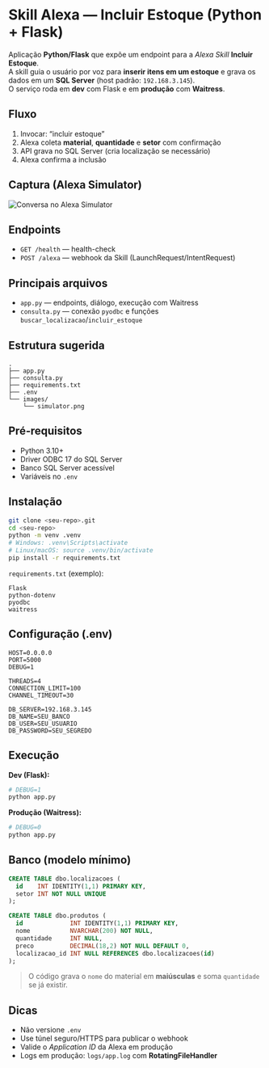 # Skill Alexa — **Incluir Estoque** (Python + Flask)

Aplicação **Python/Flask** que expõe um endpoint para a *Alexa Skill* **Incluir Estoque**.  
A skill guia o usuário por voz para **inserir itens em um estoque** e grava os dados em um **SQL Server** (host padrão: `192.168.3.145`).  
O serviço roda em **dev** com Flask e em **produção** com **Waitress**.

## Fluxo
1. Invocar: “incluir estoque”  
2. Alexa coleta **material**, **quantidade** e **setor** com confirmação  
3. API grava no SQL Server (cria localização se necessário)  
4. Alexa confirma a inclusão

## Captura (Alexa Simulator)
![Conversa no Alexa Simulator](images/simulator.png)

## Endpoints
- `GET /health` — health-check
- `POST /alexa` — webhook da Skill (LaunchRequest/IntentRequest)

## Principais arquivos
- `app.py` — endpoints, diálogo, execução com Waitress
- `consulta.py` — conexão `pyodbc` e funções `buscar_localizacao`/`incluir_estoque`

## Estrutura sugerida
```
.
├── app.py
├── consulta.py
├── requirements.txt
├── .env
└── images/
    └── simulator.png
```

## Pré‑requisitos
- Python 3.10+
- Driver ODBC 17 do SQL Server
- Banco SQL Server acessível
- Variáveis no `.env`

## Instalação
```bash
git clone <seu-repo>.git
cd <seu-repo>
python -m venv .venv
# Windows: .venv\Scripts\activate
# Linux/macOS: source .venv/bin/activate
pip install -r requirements.txt
```

`requirements.txt` (exemplo):
```
Flask
python-dotenv
pyodbc
waitress
```

## Configuração (.env)
```env
HOST=0.0.0.0
PORT=5000
DEBUG=1

THREADS=4
CONNECTION_LIMIT=100
CHANNEL_TIMEOUT=30

DB_SERVER=192.168.3.145
DB_NAME=SEU_BANCO
DB_USER=SEU_USUARIO
DB_PASSWORD=SEU_SEGREDO
```

## Execução
**Dev (Flask):**
```bash
# DEBUG=1
python app.py
```
**Produção (Waitress):**
```bash
# DEBUG=0
python app.py
```

## Banco (modelo mínimo)
```sql
CREATE TABLE dbo.localizacoes (
  id    INT IDENTITY(1,1) PRIMARY KEY,
  setor INT NOT NULL UNIQUE
);

CREATE TABLE dbo.produtos (
  id             INT IDENTITY(1,1) PRIMARY KEY,
  nome           NVARCHAR(200) NOT NULL,
  quantidade     INT NULL,
  preco          DECIMAL(18,2) NOT NULL DEFAULT 0,
  localizacao_id INT NULL REFERENCES dbo.localizacoes(id)
);
```

> O código grava o `nome` do material em **maiúsculas** e soma `quantidade` se já existir.

## Dicas
- Não versione `.env`
- Use túnel seguro/HTTPS para publicar o webhook
- Valide o *Application ID* da Alexa em produção
- Logs em produção: `logs/app.log` com **RotatingFileHandler**
